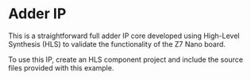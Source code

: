 # Adder IP

This is a straightforward full adder IP core developed using High-Level Synthesis (HLS) to validate the
functionality of the Z7 Nano board.

To use this IP, create an HLS component project and include the source files provided with this example.